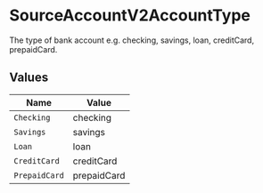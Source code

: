 # SourceAccountV2AccountType

The type of bank account e.g. checking, savings, loan, creditCard, prepaidCard.


## Values

| Name          | Value         |
| ------------- | ------------- |
| `Checking`    | checking      |
| `Savings`     | savings       |
| `Loan`        | loan          |
| `CreditCard`  | creditCard    |
| `PrepaidCard` | prepaidCard   |
